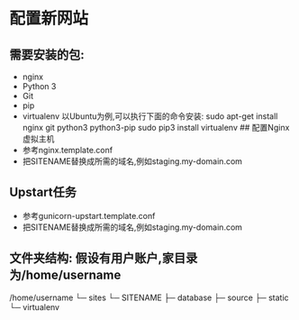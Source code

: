 配置新网站
=========
## 需要安装的包:
* nginx
* Python 3
* Git
* pip
* virtualenv
以Ubuntu为例,可以执行下面的命令安装:
sudo apt-get install nginx git python3 python3-pip
sudo pip3 install virtualenv ## 配置Nginx虚拟主机
* 参考nginx.template.conf
* 把SITENAME替换成所需的域名,例如staging.my-domain.com
## Upstart任务
* 参考gunicorn-upstart.template.conf
* 把SITENAME替换成所需的域名,例如staging.my-domain.com
## 文件夹结构: 假设有用户账户,家目录为/home/username
/home/username └─ sites
└─ SITENAME
├─ database
├─ source ├─ static └─ virtualenv